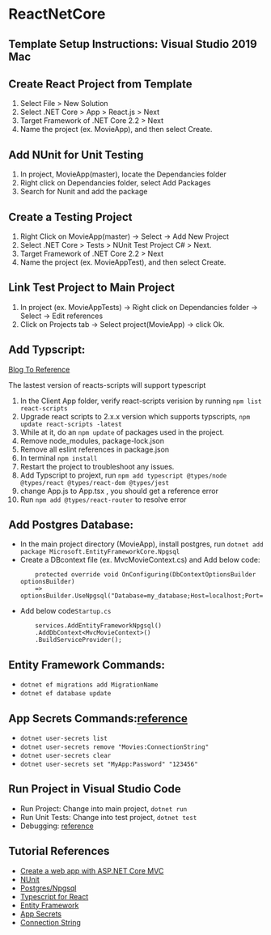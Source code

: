 # ReactNetCore

## Template Setup Instructions: Visual Studio 2019 Mac

## Create React Project from Template 
1. Select File > New Solution
2. Select .NET Core > App > React.js > Next
3. Target Framework of .NET Core 2.2 > Next
4. Name the project (ex. MovieApp), and then select Create.

## Add NUnit for Unit Testing
1. In project, MovieApp(master), locate the Dependancies folder
2. Right click on Dependancies folder, select Add Packages
3. Search for Nunit and add the package

## Create a Testing Project
1. Right Click on MovieApp(master) -> Select -> Add New Project
2. Select .NET Core > Tests > NUnit Test Project C# > Next.
3. Target Framework of .NET Core 2.2 > Next
4.  Name the project (ex. MovieAppTest), and then select Create.

## Link Test Project to Main Project
1. In project (ex. MovieAppTests) -> Right click on Dependancies folder -> Select -> Edit references
2. Click on Projects tab -> Select project(MovieApp) ->  click Ok.

## Add Typscript:
[Blog To Reference ](https://jonhilton.net/new-aspnet-core-react-project/)

The lastest version of reacts-scripts will support typescript
1. In the Client App folder, verify react-scripts verision by running `npm list react-scripts`
2. Upgrade react scripts to 2.x.x version which supports typscripts, `npm update react-scripts -latest`
3. While at it, do an `npm update` of packages used in the project.
3. Remove node_modules, package-lock.json
4. Remove all eslint references in package.json
5. In terminal `npm install`
6. Restart the project to troubleshoot any issues.
7. Add Typscript to projext, run `npm add typescript @types/node @types/react @types/react-dom @types/jest`
8. change App.js to App.tsx , you should get a reference error
9. Run `npm add @types/react-router` to resolve error

## Add Postgres Database:
- In the main project directory (MovieApp), install postgres, run `dotnet add package Microsoft.EntityFrameworkCore.Npgsql`
- Create a DBcontext file (ex. MvcMovieContext.cs) and Add below code:
    ```
        protected override void OnConfiguring(DbContextOptionsBuilder optionsBuilder)
        => optionsBuilder.UseNpgsql("Database=my_database;Host=localhost;Port=5432");
    ```
- Add below code`Startup.cs`
    ```
        services.AddEntityFrameworkNpgsql()
        .AddDbContext<MvcMovieContext>()
        .BuildServiceProvider();
    ```
    
## Entity Framework Commands:
- `dotnet ef migrations add MigrationName`
- `dotnet ef database update`

## App Secrets Commands:[reference](https://docs.microsoft.com/en-us/aspnet/core/security/app-secrets?view=aspnetcore-2.2&tabs=windows)
- `dotnet user-secrets list`
- `dotnet user-secrets remove "Movies:ConnectionString"`
- `dotnet user-secrets clear`
- `dotnet user-secrets set "MyApp:Password" "123456"`


## Run Project in Visual Studio Code
- Run Project: Change into main project, `dotnet run`
- Run Unit Tests: Change into test project, `dotnet test`
- Debugging: [reference](https://code.visualstudio.com/docs/editor/debugging)

## Tutorial References
- [Create a web app with ASP.NET Core MVC](https://docs.microsoft.com/en-us/aspnet/core/tutorials/first-mvc-app/?view=aspnetcore-3.0)
- [NUnit](https://docs.microsoft.com/en-us/dotnet/core/testing/unit-testing-with-nunit)
- [Postgres/Npgsql](http://www.npgsql.org/efcore/index.html)
- [Typescript for React](https://jonhilton.net/new-aspnet-core-react-project/)
- [Entity Framework]()
- [App Secrets](https://docs.microsoft.com/en-us/aspnet/core/security/app-secrets?view=aspnetcore-2.2&tabs=windows)
- [Connection String](https://medium.com/agilix/entity-framework-core-providing-a-connection-string-from-configuration-65ecd2d2f0d9)